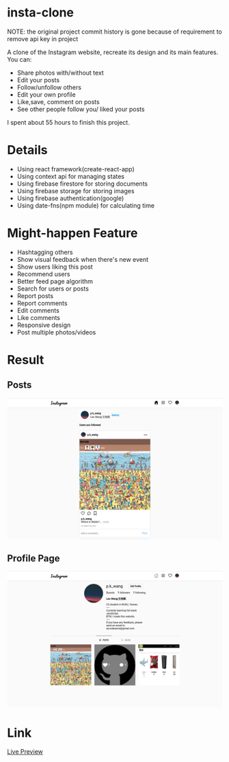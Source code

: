 # insta-clone

NOTE: the original project commit history is gone because of requirement to remove api key in project

A clone of the Instagram website, recreate its design and its main features.
You can:
- Share photos with/without text
- Edit your posts
- Follow/unfollow others
- Edit your own profile
- Like,save, comment on posts
- See other people follow you/ liked your posts

I spent about 55 hours to finish this project.
# Details
- Using react framework(create-react-app)
- Using context api for managing states
- Using firebase firestore for storing documents
- Using firebase storage for storing images
- Using firebase authentication(google)
- Using date-fns(npm module) for calculating time
# Might-happen Feature
- Hashtagging others
- Show visual feedback when there's new event 
- Show users liking this post
- Recommend users
- Better feed page algorithm
- Search for users or posts
- Report posts
- Report comments
- Edit comments
- Like comments
- Responsive design
- Post multiple photos/videos
# Result
## Posts
![post page](./insta-clone/public/results/postPage.png)
## Profile Page
![profile page](./insta-clone/public/results/profilePage.png)
# Link
[Live Preview](https://instagram-clone-9075e.firebaseapp.com/)
